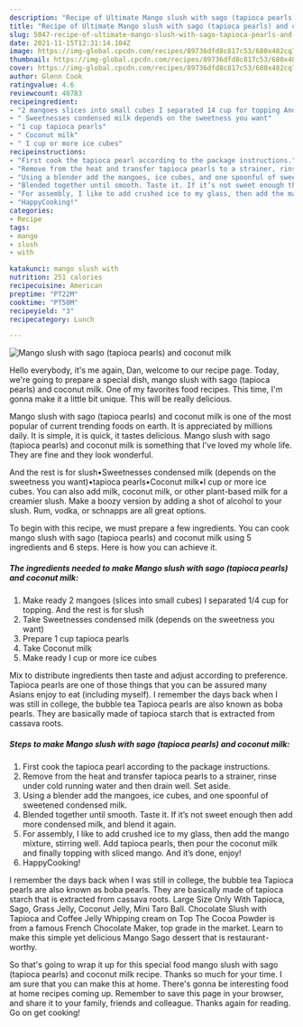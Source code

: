 ```yaml
---
description: "Recipe of Ultimate Mango slush with sago (tapioca pearls) and coconut milk"
title: "Recipe of Ultimate Mango slush with sago (tapioca pearls) and coconut milk"
slug: 5047-recipe-of-ultimate-mango-slush-with-sago-tapioca-pearls-and-coconut-milk
date: 2021-11-15T12:31:14.104Z
image: https://img-global.cpcdn.com/recipes/89736dfd8c817c53/680x482cq70/mango-slush-with-sago-tapioca-pearls-and-coconut-milk-recipe-main-photo.jpg
thumbnail: https://img-global.cpcdn.com/recipes/89736dfd8c817c53/680x482cq70/mango-slush-with-sago-tapioca-pearls-and-coconut-milk-recipe-main-photo.jpg
cover: https://img-global.cpcdn.com/recipes/89736dfd8c817c53/680x482cq70/mango-slush-with-sago-tapioca-pearls-and-coconut-milk-recipe-main-photo.jpg
author: Glenn Cook
ratingvalue: 4.6
reviewcount: 40783
recipeingredient:
- "2 mangoes slices into small cubes I separated 14 cup for topping And the rest is for slush"
- " Sweetnesses condensed milk depends on the sweetness you want"
- "1 cup tapioca pearls"
- " Coconut milk"
- " I cup or more ice cubes"
recipeinstructions:
- "First cook the tapioca pearl according to the package instructions."
- "Remove from the heat and transfer tapioca pearls to a strainer, rinse under cold running water and then drain well. Set aside."
- "Using a blender add the mangoes, ice cubes, and one spoonful of sweetened condensed milk."
- "Blended together until smooth. Taste it. If it’s not sweet enough then add more condensed milk, and blend it again."
- "For assembly, I like to add crushed ice to my glass, then add the mango mixture, stirring well. Add tapioca pearls, then pour the coconut milk and finally topping with sliced ​​mango. And it’s done, enjoy!"
- "HappyCooking!"
categories:
- Recipe
tags:
- mango
- slush
- with

katakunci: mango slush with 
nutrition: 251 calories
recipecuisine: American
preptime: "PT22M"
cooktime: "PT50M"
recipeyield: "3"
recipecategory: Lunch

---
```



![Mango slush with sago (tapioca pearls) and coconut milk](https://img-global.cpcdn.com/recipes/89736dfd8c817c53/680x482cq70/mango-slush-with-sago-tapioca-pearls-and-coconut-milk-recipe-main-photo.jpg)

Hello everybody, it's me again, Dan, welcome to our recipe page. Today, we're going to prepare a special dish, mango slush with sago (tapioca pearls) and coconut milk. One of my favorites food recipes. This time, I'm gonna make it a little bit unique. This will be really delicious.

Mango slush with sago (tapioca pearls) and coconut milk is one of the most popular of current trending foods on earth. It is appreciated by millions daily. It is simple, it is quick, it tastes delicious. Mango slush with sago (tapioca pearls) and coconut milk is something that I've loved my whole life. They are fine and they look wonderful.

And the rest is for slush•Sweetnesses condensed milk (depends on the sweetness you want)•tapioca pearls•Coconut milk•I cup or more ice cubes. You can also add milk, coconut milk, or other plant-based milk for a creamier slush. Make a boozy version by adding a shot of alcohol to your slush. Rum, vodka, or schnapps are all great options.


To begin with this recipe, we must prepare a few ingredients. You can cook mango slush with sago (tapioca pearls) and coconut milk using 5 ingredients and 6 steps. Here is how you can achieve it.

<!--inarticleads1-->

##### The ingredients needed to make Mango slush with sago (tapioca pearls) and coconut milk:

1. Make ready 2 mangoes (slices into small cubes) I separated 1/4 cup for topping. And the rest is for slush
1. Take  Sweetnesses condensed milk (depends on the sweetness you want)
1. Prepare 1 cup tapioca pearls
1. Take  Coconut milk
1. Make ready  I cup or more ice cubes


Mix to distribute ingredients then taste and adjust according to preference. Tapioca pearls are one of those things that you can be assured many Asians enjoy to eat (including myself). I remember the days back when I was still in college, the bubble tea Tapioca pearls are also known as boba pearls. They are basically made of tapioca starch that is extracted from cassava roots. 

<!--inarticleads2-->

##### Steps to make Mango slush with sago (tapioca pearls) and coconut milk:

1. First cook the tapioca pearl according to the package instructions.
1. Remove from the heat and transfer tapioca pearls to a strainer, rinse under cold running water and then drain well. Set aside.
1. Using a blender add the mangoes, ice cubes, and one spoonful of sweetened condensed milk.
1. Blended together until smooth. Taste it. If it’s not sweet enough then add more condensed milk, and blend it again.
1. For assembly, I like to add crushed ice to my glass, then add the mango mixture, stirring well. Add tapioca pearls, then pour the coconut milk and finally topping with sliced ​​mango. And it’s done, enjoy!
1. HappyCooking!


I remember the days back when I was still in college, the bubble tea Tapioca pearls are also known as boba pearls. They are basically made of tapioca starch that is extracted from cassava roots. Large Size Only With Tapioca, Sago, Grass Jelly, Coconut Jelly, Mini Taro Ball. Chocolate Slush with Tapioca and Coffee Jelly Whipping cream on Top The Cocoa Powder is from a famous French Chocolate Maker, top grade in the market. Learn to make this simple yet delicious Mango Sago dessert that is restaurant-worthy. 

So that's going to wrap it up for this special food mango slush with sago (tapioca pearls) and coconut milk recipe. Thanks so much for your time. I am sure that you can make this at home. There's gonna be interesting food at home recipes coming up. Remember to save this page in your browser, and share it to your family, friends and colleague. Thanks again for reading. Go on get cooking!
